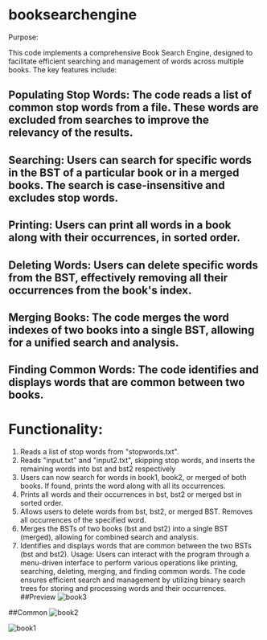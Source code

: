 # booksearchengine

Purpose:

This code implements a comprehensive Book Search Engine, designed to facilitate efficient searching and management of words across multiple books. The key features include:

## Populating Stop Words: The code reads a list of common stop words from a file. These words are excluded from searches to improve the relevancy of the results.
## Searching: Users can search for specific words in the BST of a particular book or in a merged books. The search is case-insensitive and excludes stop words.
## Printing: Users can print all words in a book along with their occurrences, in sorted order.
## Deleting Words: Users can delete specific words from the BST, effectively removing all their occurrences from the book's index.
## Merging Books: The code merges the word indexes of two books into a single BST, allowing for a unified search and analysis.
## Finding Common Words: The code identifies and displays words that are common between two books.

# Functionality:
1. Reads a list of stop words from "stopwords.txt".
2. Reads "input.txt" and "input2.txt", skipping stop words, and inserts the remaining words into bst and bst2 respectively
3. Users can now search for words in book1, book2, or merged of both books. If found, prints the word along with all its occurrences.
4. Prints all words and their occurrences in bst, bst2 or merged bst in sorted order.
5. Allows users to delete words from bst, bst2, or merged BST. Removes all occurrences of the specified word.
6. Merges the BSTs of two books (bst and bst2) into a single BST (merged), allowing for combined search and analysis.
7. Identifies and displays words that are common between the two BSTs (bst and bst2).
Usage:
Users can interact with the program through a menu-driven interface to perform various operations like printing, searching, deleting, merging, and finding common words.
The code ensures efficient search and management by utilizing binary search trees for storing and processing words and their occurrences.
##Preview
![book3](https://github.com/user-attachments/assets/63163d0c-2a22-45e1-b700-343b69c95ee8)

##Common
![book2](https://github.com/user-attachments/assets/629886a6-4548-48ec-9369-bdf95d71e9b7)

![book1](https://github.com/user-attachments/assets/c71c0454-9a1e-48b0-b333-cbda39399157)
